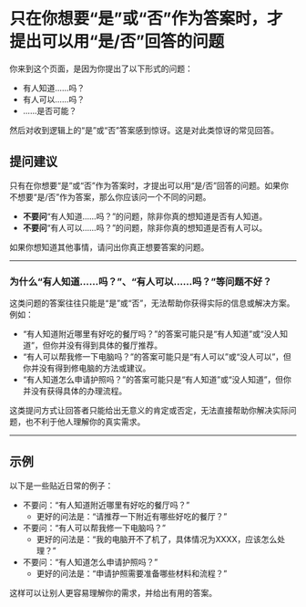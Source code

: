 # 只在你想要“是”或“否”作为答案时，才提出可以用“是/否”回答的问题

你来到这个页面，是因为你提出了以下形式的问题：
- 有人知道……吗？
- 有人可以……吗？
- ……是否可能？

然后对收到逻辑上的“是”或“否”答案感到惊讶。这是对此类惊讶的常见回答。

## 提问建议

只有在你想要“是”或“否”作为答案时，才提出可以用“是/否”回答的问题。如果你不想要“是/否”作为答案，那么你应该问一个不同的问题。

- **不要问**“有人知道……吗？”的问题，除非你真的想知道是否有人知道。
- **不要问**“有人可以……吗？”的问题，除非你真的想知道是否有人可以。

如果你想知道其他事情，请问出你真正想要答案的问题。

---

### 为什么“有人知道……吗？”、“有人可以……吗？”等问题不好？

这类问题的答案往往只能是“是”或“否”，无法帮助你获得实际的信息或解决方案。例如：

- “有人知道附近哪里有好吃的餐厅吗？”的答案可能只是“有人知道”或“没人知道”，但你并没有得到具体的餐厅推荐。
- “有人可以帮我修一下电脑吗？”的答案可能只是“有人可以”或“没人可以”，但你并没有得到修电脑的方法或建议。
- “有人知道怎么申请护照吗？”的答案可能只是“有人知道”或“没人知道”，但你并没有获得具体的办理流程。

这类提问方式让回答者只能给出无意义的肯定或否定，无法直接帮助你解决实际问题，也不利于他人理解你的真实需求。

---

## 示例

以下是一些贴近日常的例子：

- 不要问：“有人知道附近哪里有好吃的餐厅吗？”
  - 更好的问法是：“请推荐一下附近有哪些好吃的餐厅？”
- 不要问：“有人可以帮我修一下电脑吗？”
  - 更好的问法是：“我的电脑开不了机了，具体情况为XXXX，应该怎么处理？”
- 不要问：“有人知道怎么申请护照吗？”
  - 更好的问法是：“申请护照需要准备哪些材料和流程？”

这样可以让别人更容易理解你的需求，并给出有用的答案。
